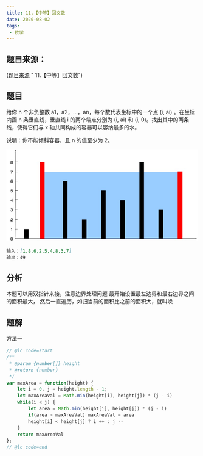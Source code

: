 ```yaml
---
title: 11.【中等】回文数
date: 2020-08-02
tags:
 - 数学
---
```


## 题目来源：
([题目来源](https://leetcode-cn.com/problems/container-with-most-water/) " 11.【中等】回文数")

## 题目
给你 n 个非负整数 a1，a2，...，an，每个数代表坐标中的一个点 (i, ai) 。在坐标内画 n 条垂直线，垂直线 i 的两个端点分别为 (i, ai) 和 (i, 0)。找出其中的两条线，使得它们与 x 轴共同构成的容器可以容纳最多的水。

说明：你不能倾斜容器，且 n 的值至少为 2。

![question_11](../images/question_11.jpg)

```md
输入：[1,8,6,2,5,4,8,3,7]
输出：49
```

## 分析

本题可以用双指针来接，注意边界处理问题
最开始设置最左边界和最右边界之间的面积最大，
然后一直遍历，如归当前的面积比之前的面积大，就叫唤

## 题解

方法一
```Javascript
// @lc code=start
/**
 * @param {number[]} height
 * @return {number}
 */
var maxArea = function(height) {
    let i = 0, j = height.length - 1;
    let maxAreaVal = Math.min(height[i], height[j]) * (j - i)
    while(i < j) {
        let area = Math.min(height[i], height[j]) * (j - i)
        if(area > maxAreaVal) maxAreaVal = area
        height[i] < height[j] ? i ++ : j --
    }
    return maxAreaVal
};
// @lc code=end
```